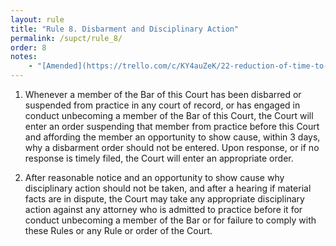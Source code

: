 ```yaml
---
layout: rule
title: "Rule 8. Disbarment and Disciplinary Action"
permalink: /supct/rule_8/
order: 8
notes:
    - "[Amended](https://trello.com/c/KY4auZeK/22-reduction-of-time-to-contest-disbarment-from-supreme-court-bar) on July 12th, 2025."
---
```


1. Whenever a member of the Bar of this Court has been disbarred or suspended from practice in any court of record, or has engaged in conduct unbecoming a member of the Bar of this Court, the Court will enter an order suspending that member from practice before this Court and affording the member an opportunity to show cause, within 3 days, why a disbarment order should not be entered. Upon response, or if no response is timely filed, the Court will enter an appropriate order.


2. After reasonable notice and an opportunity to show cause why disciplinary action should not be taken, and after a hearing if material facts are in dispute, the Court may take any appropriate disciplinary action against any attorney who is admitted to practice before it for conduct unbecoming a member of the Bar or for failure to comply with these Rules or any Rule or order of the Court.